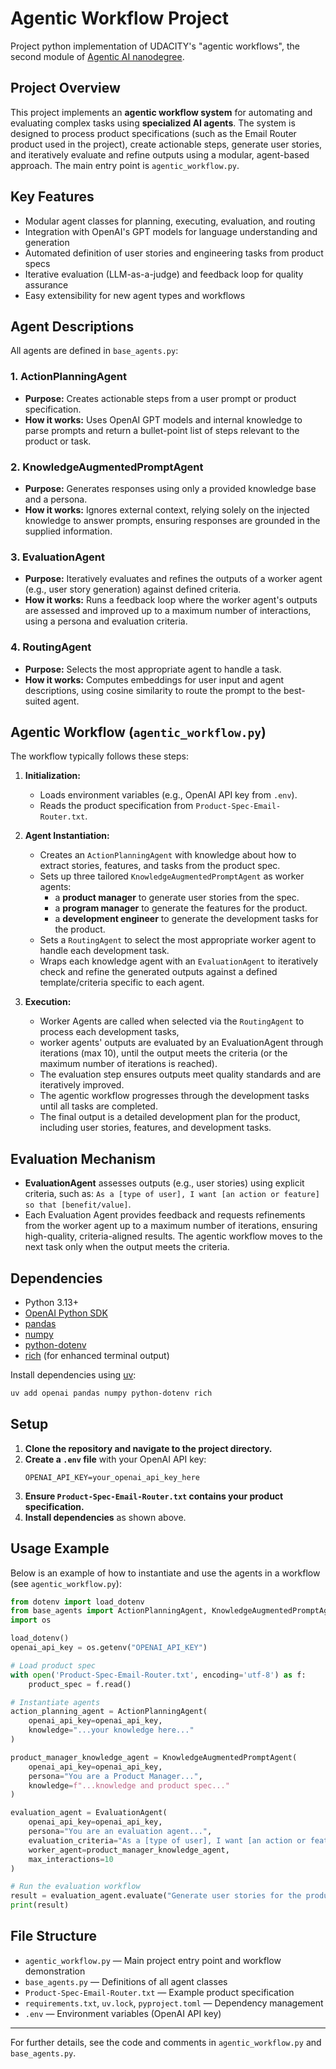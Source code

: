 # Agentic Workflow Project

Project python implementation of UDACITY's "agentic workflows", the second module of [Agentic AI nanodegree](https://www.udacity.com/course/agentic-ai--nd900).


## Project Overview
This project implements an **agentic workflow system** for automating and evaluating complex tasks using **specialized AI agents**. The system is designed to process product specifications (such as the Email Router product used in the project), create actionable steps, generate user stories, and iteratively evaluate and refine outputs using a modular, agent-based approach. The main entry point is `agentic_workflow.py`.

## Key Features
- Modular agent classes for planning, executing, evaluation, and routing
- Integration with OpenAI's GPT models for language understanding and generation
- Automated definition of user stories and engineering tasks from product specs
- Iterative evaluation (LLM-as-a-judge) and feedback loop for quality assurance
- Easy extensibility for new agent types and workflows

## Agent Descriptions
All agents are defined in `base_agents.py`:

### 1. **ActionPlanningAgent**
- **Purpose:** Creates actionable steps from a user prompt or product specification.
- **How it works:** Uses OpenAI GPT models and internal knowledge to parse prompts and return a bullet-point list of steps relevant to the product or task.

### 2. **KnowledgeAugmentedPromptAgent**
- **Purpose:** Generates responses using only a provided knowledge base and a persona.
- **How it works:** Ignores external context, relying solely on the injected knowledge to answer prompts, ensuring responses are grounded in the supplied information.

### 3. **EvaluationAgent**
- **Purpose:** Iteratively evaluates and refines the outputs of a worker agent (e.g., user story generation) against defined criteria.
- **How it works:** Runs a feedback loop where the worker agent's outputs are assessed and improved up to a maximum number of interactions, using a persona and evaluation criteria.

### 4. **RoutingAgent**
- **Purpose:** Selects the most appropriate agent to handle a task.
- **How it works:** Computes embeddings for user input and agent descriptions, using cosine similarity to route the prompt to the best-suited agent.


## Agentic Workflow (`agentic_workflow.py`)
The workflow typically follows these steps:
1. **Initialization:**
   - Loads environment variables (e.g., OpenAI API key from `.env`).
   - Reads the product specification from `Product-Spec-Email-Router.txt`.
2. **Agent Instantiation:**
   - Creates an `ActionPlanningAgent` with knowledge about how to extract stories, features, and tasks from the product spec.
   - Sets up three tailored `KnowledgeAugmentedPromptAgent` as worker agents:
        - a **product manager** to generate user stories from the spec.
        - a **program manager** to generate the features for the product.
        - a **development engineer** to generate the development tasks for the product.
   - Sets a `RoutingAgent` to select the most appropriate worker agent to handle each development task.
   - Wraps each knowledge agent with an `EvaluationAgent` to iteratively check and refine the generated outputs against a defined template/criteria specific to each agent.

3. **Execution:**
   - Worker Agents are called when selected via the `RoutingAgent` to process each development tasks, 
   - worker agents' outputs are evaluated by an EvaluationAgent through iterations (max 10), until the output meets the criteria (or the maximum number of iterations is reached).
   - The evaluation step ensures outputs meet quality standards and are iteratively improved.
   - The agentic workflow progresses through the development tasks until all tasks are completed.
   - The final output is a detailed development plan for the product, including user stories, features, and development tasks.

## Evaluation Mechanism
- **EvaluationAgent** assesses outputs (e.g., user stories) using explicit criteria, such as: `As a [type of user], I want [an action or feature] so that [benefit/value]`.
- Each Evaluation Agent provides feedback and requests refinements from the worker agent up to a maximum number of iterations, ensuring high-quality, criteria-aligned results. The agentic workflow moves to the next task only when the output meets the criteria.

## Dependencies
- Python 3.13+
- [OpenAI Python SDK](https://pypi.org/project/openai/)
- [pandas](https://pypi.org/project/pandas/)
- [numpy](https://pypi.org/project/numpy/)
- [python-dotenv](https://pypi.org/project/python-dotenv/)
- [rich](https://pypi.org/project/rich/) (for enhanced terminal output)

Install dependencies using [uv](https://github.com/astral-sh/uv):
```sh
uv add openai pandas numpy python-dotenv rich
```

## Setup
1. **Clone the repository and navigate to the project directory.**
2. **Create a `.env` file** with your OpenAI API key:
   ```
   OPENAI_API_KEY=your_openai_api_key_here
   ```
3. **Ensure `Product-Spec-Email-Router.txt` contains your product specification.**
4. **Install dependencies** as shown above.

## Usage Example
Below is an example of how to instantiate and use the agents in a workflow (see `agentic_workflow.py`):

```python
from dotenv import load_dotenv
from base_agents import ActionPlanningAgent, KnowledgeAugmentedPromptAgent, EvaluationAgent
import os

load_dotenv()
openai_api_key = os.getenv("OPENAI_API_KEY")

# Load product spec
with open('Product-Spec-Email-Router.txt', encoding='utf-8') as f:
    product_spec = f.read()

# Instantiate agents
action_planning_agent = ActionPlanningAgent(
    openai_api_key=openai_api_key,
    knowledge="...your knowledge here..."
)

product_manager_knowledge_agent = KnowledgeAugmentedPromptAgent(
    openai_api_key=openai_api_key,
    persona="You are a Product Manager...",
    knowledge=f"...knowledge and product spec..."
)

evaluation_agent = EvaluationAgent(
    openai_api_key=openai_api_key,
    persona="You are an evaluation agent...",
    evaluation_criteria="As a [type of user], I want [an action or feature] so that [benefit/value]",
    worker_agent=product_manager_knowledge_agent,
    max_interactions=10
)

# Run the evaluation workflow
result = evaluation_agent.evaluate("Generate user stories for the product spec")
print(result)
```

## File Structure
- `agentic_workflow.py` — Main project entry point and workflow demonstration
- `base_agents.py` — Definitions of all agent classes
- `Product-Spec-Email-Router.txt` — Example product specification
- `requirements.txt`, `uv.lock`, `pyproject.toml` — Dependency management
- `.env` — Environment variables (OpenAI API key)


---
For further details, see the code and comments in `agentic_workflow.py` and `base_agents.py`.
